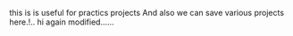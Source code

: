 this is is useful for practics projects
And also we can save various projects here.!..
hi again modified......

